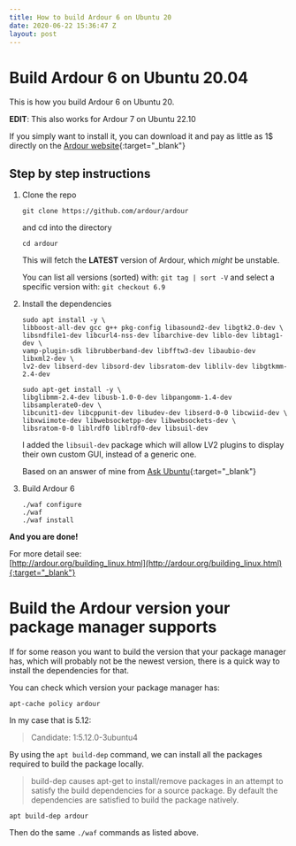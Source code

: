 ```yaml
---
title: How to build Ardour 6 on Ubuntu 20
date: 2020-06-22 15:36:47 Z
layout: post
---
```


# Build Ardour 6 on Ubuntu 20.04

This is how you build Ardour 6 on Ubuntu 20.

**EDIT**: This also works for Ardour 7 on Ubuntu 22.10

If you simply want to install it, you can download it and pay as little as 1$ directly on the
[Ardour website](https://community.ardour.org/download){:target="_blank"}


## Step by step instructions

1. Clone the repo

   `git clone https://github.com/ardour/ardour`

   and cd into the directory

   `cd ardour`

   This will fetch the **LATEST** version of Ardour, which *might* be unstable.

   You can list all versions (sorted) with: `git tag | sort -V` and select a specific version with: `git checkout 6.9`

2. Install the dependencies

   ```shell
   sudo apt install -y \
   libboost-all-dev gcc g++ pkg-config libasound2-dev libgtk2.0-dev \
   libsndfile1-dev libcurl4-nss-dev libarchive-dev liblo-dev libtag1-dev \
   vamp-plugin-sdk librubberband-dev libfftw3-dev libaubio-dev libxml2-dev \
   lv2-dev libserd-dev libsord-dev libsratom-dev liblilv-dev libgtkmm-2.4-dev
   ```

   ```shell
   sudo apt-get install -y \
   libglibmm-2.4-dev libusb-1.0-0-dev libpangomm-1.4-dev libsamplerate0-dev \
   libcunit1-dev libcppunit-dev libudev-dev libserd-0-0 libcwiid-dev \
   libxwiimote-dev libwebsocketpp-dev libwebsockets-dev \
   libsratom-0-0 liblrdf0 liblrdf0-dev libsuil-dev
   ```

   I added the `libsuil-dev` package which will allow LV2 plugins to display their own custom GUI, instead of a generic one.

   Based on an answer of mine from [Ask Ubuntu](https://askubuntu.com/questions/1020879/building-ardour-5){:target="_blank"}

3. Build Ardour 6

   ```shell
   ./waf configure
   ./waf
   ./waf install
   ```


**And you are done!**

For more detail see:  
[http://ardour.org/building_linux.html](http://ardour.org/building_linux.html){:target="_blank"}


# Build the Ardour version your package manager supports

If for some reason you want to build the version that your package manager has, which will probably not be the newest version,
there is a quick way to install the dependencies for that.

You can check which version your package manager has:

```shell
apt-cache policy ardour
```

In my case that is 5.12:

>   Candidate: 1:5.12.0-3ubuntu4


By using the `apt build-dep` command, we can install all the packages required to build the package locally.

> build-dep causes apt-get to install/remove packages in an attempt to satisfy the build dependencies for a source package.
> By default the dependencies are satisfied to build the package natively.

```shell
apt build-dep ardour
```

Then do the same `./waf` commands as listed above.
